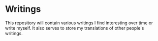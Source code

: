 # Writings

This repository will contain various writings I find interesting over time or write myself. It also serves to store my translations of other people's writings.
